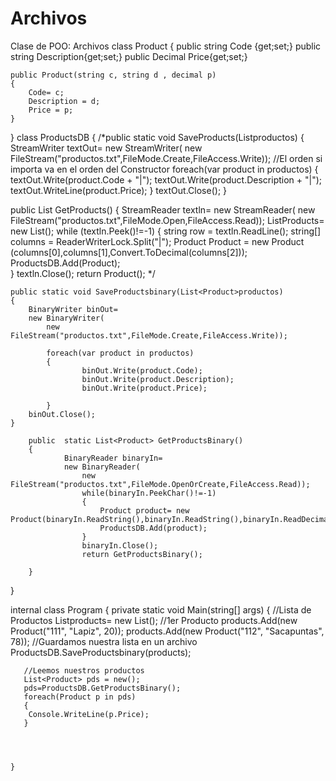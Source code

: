 # Archivos
Clase de POO: Archivos
class Product
{
    public string Code {get;set;}
    public string Description{get;set;}
    public Decimal Price{get;set;}


    public Product(string c, string d , decimal p)
    {
        Code= c;
        Description = d;
        Price = p;
    }

     
}
class ProductsDB
{
   /*public static void SaveProducts(List<Product>productos)
    {
        StreamWriter textOut=
            new StreamWriter(
                new FileStream("productos.txt",FileMode.Create,FileAccess.Write));
                    //El orden si importa va en el orden del Constructor
                foreach(var product in productos)
                {
                    textOut.Write(product.Code + "|");
                    textOut.Write(product.Description + "|");
                    textOut.WriteLine(product.Price);
                }
                textOut.Close();
    }

public  List<Product> GetProducts()
{
    StreamReader textln=
    new StreamReader(
        new FileStream("productos.txt",FileMode.Open,FileAccess.Read));
        List<Product>Products= new List<Product>();
        while (textln.Peek()!=-1)
        {
            string row = textln.ReadLine();
            string[] columns = ReaderWriterLock.Split("|");
            Product Product = new Product (columns[0],columns[1],Convert.ToDecimal(columns[2]));
            ProductsDB.Add(Product);            
        }
        textln.Close();
        return Product();
        */

    public static void SaveProductsbinary(List<Product>productos)
    {
        BinaryWriter binOut=
        new BinaryWriter(
            new FileStream("productos.txt",FileMode.Create,FileAccess.Write));

            foreach(var product in productos)
            {
                    binOut.Write(product.Code);
                    binOut.Write(product.Description);
                    binOut.Write(product.Price);

            }
        binOut.Close();
    }
        
        public  static List<Product> GetProductsBinary()
        {
                BinaryReader binaryIn=
                new BinaryReader(
                    new FileStream("productos.txt",FileMode.OpenOrCreate,FileAccess.Read));
                    while(binaryIn.PeekChar()!=-1)
                    {
                        Product product= new Product(binaryIn.ReadString(),binaryIn.ReadString(),binaryIn.ReadDecimal());
                        ProductsDB.Add(product);
                    }
                    binaryIn.Close();
                    return GetProductsBinary();
                
        }
        
}



internal class Program
{
    private static void Main(string[] args)
    {
       //Lista de Productos
       List<Product>products= new List<Product>();
       //1er Producto
       products.Add(new Product("111", "Lapiz", 20));
       products.Add(new Product("112", "Sacapuntas", 78));
       //Guardamos nuestra lista en un archivo
       ProductsDB.SaveProductsbinary(products); 



       
       //Leemos nuestros productos
       List<Product> pds = new();
       pds=ProductsDB.GetProductsBinary();
       foreach(Product p in pds)
       {
        Console.WriteLine(p.Price);
       }
       


       
    }
